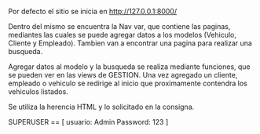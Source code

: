 Por defecto el sitio se inicia en http://127.0.0.1:8000/

Dentro del mismo se encuentra la Nav var, que contiene las paginas, mediantes las cuales se puede agregar 
datos a los modelos (Vehiculo, Cliente y Empleado). Tambien van a encontrar una pagina para realizar una busqueda. 

Agregar datos al modelo y la busqueda se realiza mediante funciones, que se pueden ver en las views de GESTION.
Una vez agregado un cliente, empleado o vehiculo se redirige al inicio que proximamente contendra los vehiculos listados. 




Se utiliza la herencia HTML y lo solicitado en la consigna. 


SUPERUSER == [
    usuario: Admin
    Password: 123
]
